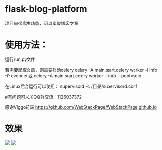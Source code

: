 # flask-blog-platform

项目自带爬虫功能，可以爬取博客文章

# 使用方法：
运行run.py文件

若需要爬取文章，则需要启动celery
celery -A main.start.celery worker -l info -P eventlet 
或
celery -A main.start.celery worker -l info --pool=solo

在Linux后台运行可以使用：
supervisord -c /目录/supervisord.conf


#有问题可以加QQ群交流：1126037372

感谢Viggo前端 https://github.com/WebStackPage/WebStackPage.github.io

# 效果
![](https://github.com/shitianfang/flask-blog-platform/blob/master/a.png)
![](https://github.com/shitianfang/flask-blog-platform/blob/master/b.png)
